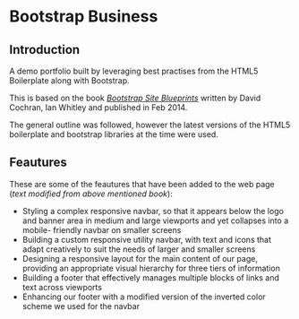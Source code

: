 # Bootstrap Business

## Introduction
A demo portfolio built by leveraging best practises from the HTML5 Boilerplate along with Bootstrap.

This is based on the book [*Bootstrap Site Blueprints*](https://www.packtpub.com/web-development/bootstrap-site-blueprints) written by David Cochran, Ian Whitley and published in Feb 2014. 

The general outline was followed, however the latest versions of the HTML5 boilerplate and bootstrap libraries at the time were used.

## Feautures
These are some of the feautures that have been added to the web page (*text modified from above mentioned book*):
*   Styling a complex responsive navbar, so that it appears below the logo and
banner area in medium and large viewports and yet collapses into a mobile-
friendly navbar on smaller screens
*   Building a custom responsive utility navbar, with text and icons that adapt
creatively to suit the needs of larger and smaller screens
*   Designing a responsive layout for the main content of our page, providing an
appropriate visual hierarchy for three tiers of information
*   Building a footer that effectively manages multiple blocks of links and text
across viewports
*   Enhancing our footer with a modified version of the inverted color scheme
we used for the navbar

